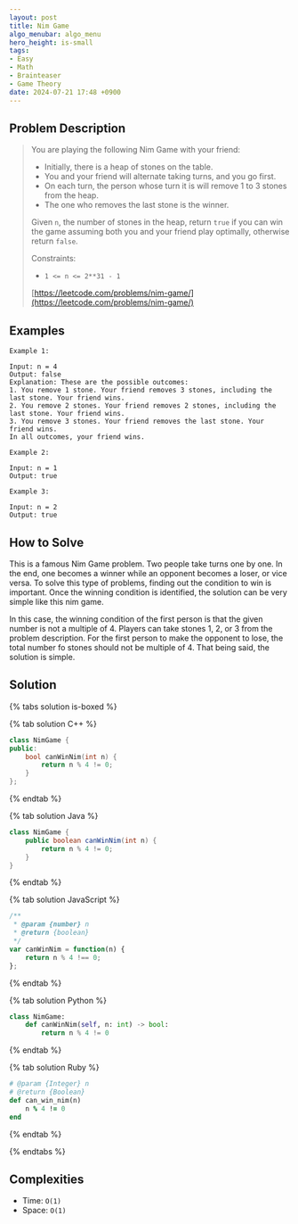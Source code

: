 ```yaml
---
layout: post
title: Nim Game
algo_menubar: algo_menu
hero_height: is-small
tags:
- Easy
- Math
- Brainteaser
- Game Theory
date: 2024-07-21 17:48 +0900
---
```

## Problem Description
> You are playing the following Nim Game with your friend:
> - Initially, there is a heap of stones on the table.
> - You and your friend will alternate taking turns, and you go first.
> - On each turn, the person whose turn it is will remove 1 to 3 stones from the heap.
> - The one who removes the last stone is the winner.
>
> Given `n`, the number of stones in the heap, return `true` if you can win the game assuming both
> you and your friend play optimally, otherwise return `false`.
>
> Constraints:
> - `1 <= n <= 2**31 - 1`
> 
> [https://leetcode.com/problems/nim-game/](https://leetcode.com/problems/nim-game/)

## Examples
```
Example 1:

Input: n = 4
Output: false
Explanation: These are the possible outcomes:
1. You remove 1 stone. Your friend removes 3 stones, including the last stone. Your friend wins.
2. You remove 2 stones. Your friend removes 2 stones, including the last stone. Your friend wins.
3. You remove 3 stones. Your friend removes the last stone. Your friend wins.
In all outcomes, your friend wins.
```

```
Example 2:

Input: n = 1
Output: true
```

```
Example 3:

Input: n = 2
Output: true
```

## How to Solve

This is a famous Nim Game problem. Two people take turns one by one. In the end, one becomes a winner
while an opponent becomes a loser, or vice versa. 
To solve this type of problems, finding out the condition to win is important.
Once the winning condition is identified, the solution can be very simple like this nim game.

In this case, the winning condition of the first person is that the given number is not a multiple of 4.
Players can take stones 1, 2, or 3 from the problem description. For the first person to make the opponent to lose,
the total number fo stones should not be multiple of 4. That being said, the solution is simple.

## Solution

{% tabs solution is-boxed %}

{% tab solution C++ %}
```cpp
class NimGame {
public:
    bool canWinNim(int n) {
        return n % 4 != 0;
    }
};
```
{% endtab %}

{% tab solution Java %}
```java
class NimGame {
    public boolean canWinNim(int n) {
        return n % 4 != 0;
    }
}
```
{% endtab %}

{% tab solution JavaScript %}
```js
/**
 * @param {number} n
 * @return {boolean}
 */
var canWinNim = function(n) {
    return n % 4 !== 0;
};
```
{% endtab %}

{% tab solution Python %}
```python
class NimGame:
    def canWinNim(self, n: int) -> bool:
        return n % 4 != 0
```
{% endtab %}

{% tab solution Ruby %}
```ruby
# @param {Integer} n
# @return {Boolean}
def can_win_nim(n)
    n % 4 != 0
end
```
{% endtab %}

{% endtabs %}



## Complexities
- Time: `O(1)`
- Space: `O(1)`

